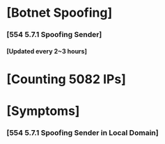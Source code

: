 # [Botnet Spoofing]
### [554 5.7.1 Spoofing Sender]
#### [Updated every 2~3 hours]

# [Counting 5082 IPs]

# [Symptoms] 
###   [554 5.7.1 Spoofing Sender in Local Domain]
